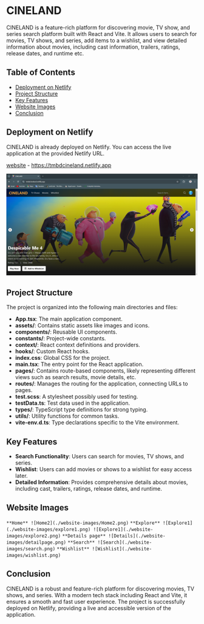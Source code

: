 # CINELAND

CINELAND is a feature-rich platform for discovering movie, TV show, and series search platform built with React and Vite. It allows users to search for movies, TV shows, and series, add items to a wishlist, and view detailed information about movies, including cast information, trailers, ratings, release dates, and runtime etc.

## Table of Contents

- [Deployment on Netlify](#deployment-on-netlify)
- [Project Structure](#project-structure)
- [Key Features](#key-features)
- [Website Images](#website-images)
- [Conclusion](#conclusion)

## Deployment on Netlify

CINELAND is already deployed on Netlify. You can access the live application at the provided Netlify URL.

[website](https://tmbdcineland.netlify.app) - https://tmbdcineland.netlify.app

![Home page](./website-images//Home.png)

## Project Structure

The project is organized into the following main directories and files:

- **App.tsx**: The main application component.
- **assets/**: Contains static assets like images and icons.
- **components/**: Reusable UI components.
- **constants/**: Project-wide constants.
- **context/**: React context definitions and providers.
- **hooks/**: Custom React hooks.
- **index.css**: Global CSS for the project.
- **main.tsx**: The entry point for the React application.
- **pages/**: Contains route-based components, likely representing different views such as search results, movie details, etc.
- **routes/**: Manages the routing for the application, connecting URLs to pages.
- **test.scss**: A stylesheet possibly used for testing.
- **testData.ts**: Test data used in the application.
- **types/**: TypeScript type definitions for strong typing.
- **utils/**: Utility functions for common tasks.
- **vite-env.d.ts**: Type declarations specific to the Vite environment.

## Key Features

- **Search Functionality**: Users can search for movies, TV shows, and series.
- **Wishlist**: Users can add movies or shows to a wishlist for easy access later.
- **Detailed Information**: Provides comprehensive details about movies, including cast, trailers, ratings, release dates, and runtime.

## Website Images

`**Home** ![Home2](./website-images/Home2.png)`
`**Explore** ![Explore1](./website-images/explore1.png) ![Explore1](./website-images/explore2.png)`
`**Details page** ![Details](./website-images/detailpage.png)`
`**Search** ![Search](./website-images/search.png)`
`**Wishlist** ![Wishlist](./website-images/wishlist.png)`

## Conclusion

CINELAND is a robust and feature-rich platform for discovering movies, TV shows, and series. With a modern tech stack including React and Vite, it ensures a smooth and fast user experience. The project is successfully deployed on Netlify, providing a live and accessible version of the application.
